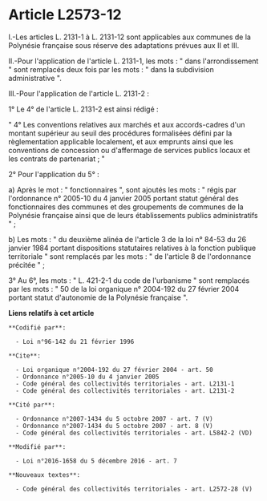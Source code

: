 # Article L2573-12

I.-Les articles L. 2131-1 à L. 2131-12 sont applicables aux communes de la Polynésie française sous réserve des adaptations
prévues aux II et III. 

II.-Pour l'application de l'article L. 2131-1, les mots : " dans l'arrondissement " sont remplacés deux fois par les mots : "
dans la subdivision administrative ". 

III.-Pour l'application de l'article L. 2131-2 : 

1° Le 4° de l'article L. 2131-2 est ainsi rédigé : 

" 4° Les conventions relatives aux marchés et aux accords-cadres d'un montant supérieur au seuil des procédures formalisées
défini par la règlementation applicable localement, et aux emprunts ainsi que les conventions de concession ou d'affermage de
services publics locaux et les contrats de partenariat ; "

2° Pour l'application du 5° : 

a) Après le mot : " fonctionnaires ", sont ajoutés les mots : " régis par l'ordonnance n° 2005-10 du 4 janvier 2005 portant
statut général des fonctionnaires des communes et des groupements de communes de la Polynésie française ainsi que de leurs
établissements publics administratifs " ; 

b) Les mots : " du deuxième alinéa de l'article 3 de la loi n° 84-53 du 26 janvier 1984 portant dispositions statutaires
relatives à la fonction publique territoriale " sont remplacés par les mots : " de l'article 8 de l'ordonnance précitée " ; 

3° Au 6°, les mots : " L. 421-2-1 du code de l'urbanisme " sont remplacés par les mots : " 50 de la loi organique n° 2004-192
du 27 février 2004 portant statut d'autonomie de la Polynésie française ".

**Liens relatifs à cet article**

	**Codifié par**:

	  - Loi n°96-142 du 21 février 1996

	**Cite**:

	  - Loi organique n°2004-192 du 27 février 2004 - art. 50
	  - Ordonnance n°2005-10 du 4 janvier 2005
	  - Code général des collectivités territoriales - art. L2131-1
	  - Code général des collectivités territoriales - art. L2131-2

	**Cité par**:

	  - Ordonnance n°2007-1434 du 5 octobre 2007 - art. 7 (V)
	  - Ordonnance n°2007-1434 du 5 octobre 2007 - art. 8 (V)
	  - Code général des collectivités territoriales - art. L5842-2 (VD)

	**Modifié par**:

	  - Loi n°2016-1658 du 5 décembre 2016 - art. 7

	**Nouveaux textes**:

	  - Code général des collectivités territoriales - art. L2572-28 (V)
